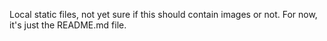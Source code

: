 Local static files, not yet sure if this should contain images or not. For now, it's just the README.md file.